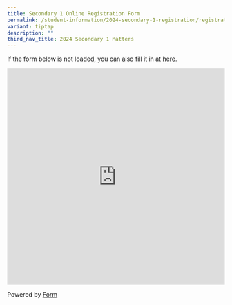 ```yaml
---
title: Secondary 1 Online Registration Form
permalink: /student-information/2024-secondary-1-registration/registration-form/
variant: tiptap
description: ""
third_nav_title: 2024 Secondary 1 Matters
---
```

<p>If the form below is not loaded, you can also fill it in at <a href="https://form.gov.sg/65814f75522a800012fff256" rel="noopener noreferrer nofollow" target="_blank">here</a>.</p><div class="iframe-wrapper"><iframe style="width: 100%; height: 500px" allowfullscreen="true" frameborder="0" src="https://form.gov.sg/65814f75522a800012fff256"></iframe></div><p>Powered by <a href="https://form.gov.sg" rel="noopener noreferrer nofollow" target="_blank">Form</a></p>